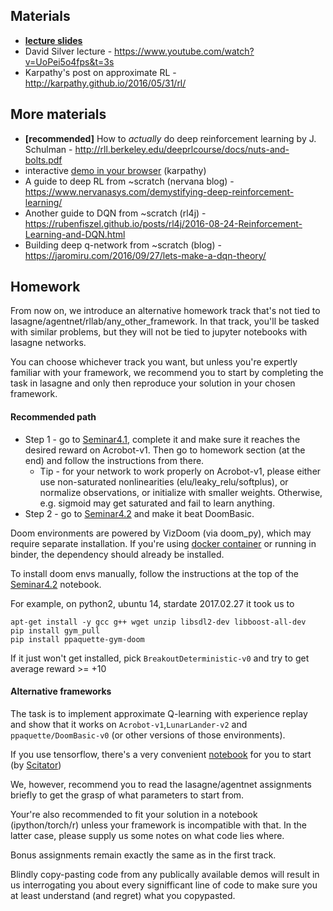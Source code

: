 ## Materials
* [__lecture slides__](https://docviewer.yandex.ru/?url=ya-disk-public%3A%2F%2FG3IXcG62RwNUGSSos%2BuGhtgXNfsBjP9RxUtUfgCffIk%3D%3A%2Flecture4.pdf&name=lecture4.pdf&c=58b0d2eb4e0f)
* David Silver lecture - https://www.youtube.com/watch?v=UoPei5o4fps&t=3s
* Karpathy's post on approximate RL - http://karpathy.github.io/2016/05/31/rl/

## More materials
* __[recommended]__ How to _actually_ do deep reinforcement learning by J. Schulman - http://rll.berkeley.edu/deeprlcourse/docs/nuts-and-bolts.pdf
* interactive [demo in your browser](http://cs.stanford.edu/people/karpathy/convnetjs/demo/rldemo.html) (karpathy)
* A guide to deep RL from ~scratch (nervana blog) - https://www.nervanasys.com/demystifying-deep-reinforcement-learning/
* Another guide to DQN from ~scratch (rl4j) - https://rubenfiszel.github.io/posts/rl4j/2016-08-24-Reinforcement-Learning-and-DQN.html
* Building deep q-network from ~scratch (blog) - https://jaromiru.com/2016/09/27/lets-make-a-dqn-theory/


## Homework

From now on, we introduce an alternative homework track that's not tied to lasagne/agentnet/rllab/any_other_framework. In that track, you'll be tasked with similar problems, but they will not be tied to jupyter notebooks with lasagne networks.

You can choose whichever track you want, but unless you're expertly familiar with your framework, we recommend you to start by completing the task in lasagne and only then reproduce your solution in your chosen framework.


#### Recommended path

* Step 1 - go to [Seminar4.1](https://github.com/yandexdataschool/Practical_RL/blob/master/week4/Seminar4.1_experience_replay.ipynb), complete it and make sure it reaches the desired reward on Acrobot-v1. Then go to homework section (at the end) and follow the instructions from there.
  * Tip - for your network to work properly on Acrobot-v1, please either use non-saturated nonlinearities (elu/leaky_relu/softplus), or normalize observations, or initialize with smaller weights. Otherwise, e.g. sigmoid may get saturated and fail to learn anything.
* Step 2 - go to [Seminar4.2](https://github.com/yandexdataschool/Practical_RL/blob/master/week4/Seminar4.2_conv_agent.ipynb) and make it beat DoomBasic. 
 
Doom environments are powered by VizDoom (via doom_py), which may require separate installation. If you're using [docker container](https://github.com/yandexdataschool/Practical_RL/blob/master/docker) or running in binder, the dependency should already be installed.

To install doom envs manually, follow the instructions at the top of the [Seminar4.2](https://github.com/yandexdataschool/Practical_RL/blob/master/week4/Seminar4.2_conv_agent.ipynb) notebook.

For example, on python2, ubuntu 14, stardate 2017.02.27 it took us to
```
apt-get install -y gcc g++ wget unzip libsdl2-dev libboost-all-dev
pip install gym_pull
pip install ppaquette-gym-doom
```

If it just won't get installed, pick `BreakoutDeterministic-v0` and try to get average reward >= +10
  

#### Alternative frameworks

The task is to implement approximate Q-learning with experience replay and show that it works on `Acrobot-v1`,`LunarLander-v2` and `ppaquette/DoomBasic-v0` (or other versions of those environments).

If you use tensorflow, there's a very convenient [notebook](https://github.com/yandexdataschool/Practical_RL/blob/master/week4/Seminar4.0_recap_approx_qlearning-tf.ipynb) for you to start (by [Scitator](https://github.com/Scitator))

We, however, recommend you to read the lasagne/agentnet assignments briefly to get the grasp of what parameters to start from.

Your're also recommended to fit your solution in a notebook (ipython/torch/r) unless your framework is incompatible with that. In the latter case, please supply us some notes on what code lies where.

Bonus assignments remain exactly the same as in the first track.

Blindly copy-pasting code from any publically available demos will result in us interrogating you about every signifficant line of code to make sure you at least understand (and regret) what you copypasted.


